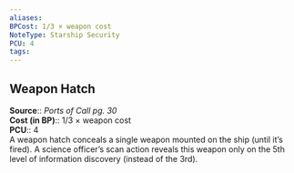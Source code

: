 ```yaml
---
aliases: 
BPCost: 1/3 × weapon cost 
NoteType: Starship Security
PCU: 4
tags: 
---
```


## Weapon Hatch

**Source**:: _Ports of Call pg. 30_  
**Cost (in BP)**:: 1/3 × weapon cost  
**PCU**:: 4  
A weapon hatch conceals a single weapon mounted on the ship (until it’s fired). A science officer’s scan action reveals this weapon only on the 5th level of information discovery (instead of the 3rd).

